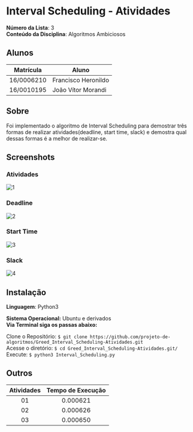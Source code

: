 # Interval Scheduling - Atividades

**Número da Lista**: 3 </br>
**Conteúdo da Disciplina**: Algoritmos Ambiciosos </br>

## Alunos
|Matrícula | Aluno |
| -- | -- |
| 16/0006210 | Francisco Heronildo |
| 16/0010195 | João Vítor Morandi |

## Sobre
Foi implementado o algoritmo de Interval Scheduling para demostrar três formas de realizar atividades(deadline, start time, slack) e demostra qual dessas formas é a melhor de realizar-se.

## Screenshots

### Atividades

![1](https://i.imgur.com/p6HDVhd.png)

### Deadline

![2](https://i.imgur.com/KwavRBM.png)

### Start Time

![3](https://i.imgur.com/nKUeszr.png)

### Slack

![4](https://i.imgur.com/83OkmwB.png)

## Instalação

**Linguagem**: Python3 </br>

**Sistema Operacional:** Ubuntu e derivados </br>
**Via Terminal siga os passas abaixo:** </br>

Clone o Repositório:
`$ git clone https://github.com/projeto-de-algoritmos/Greed_Interval_Scheduling-Atividades.git` </br>
Acesse o diretório:
`$ cd Greed_Interval_Scheduling-Atividades.git/` </br>
Execute:
`$ python3 Interval_Scheduling.py` </br>

## Outros

|Atividades|Tempo de Execução|
|:--------:|:---------------:|
|01|0.000621|
|02|0.000626|
|03|0.000650|
